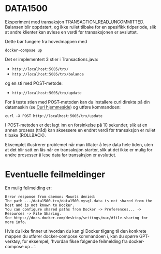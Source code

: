# DATA1500
Eksperiment med transaksjon TRANSACTION_READ_UNCOMMITTED.
Balansen blir oppdatert, og ikke rullet tilbake for en spesifikk tidperiode, slik at andre klienter kan avlese en verdi før transaksjonen er avsluttet. 

Dette bør fungere fra hovedmappen med

```
docker-compose up
```

Det er implementert 3 stier i Transactions.java:
- `http://localhost:5005/trx/`
- `http://localhost:5005/trx/balance`

og en sti med POST-metode:
- `http://localhost:5005/trx/update`

For å teste stien med POST-metoden kan du installere curl direkte på din datamaskin (se [Curl hjemmeside](https://curl.se)) og utføre kommandoen:
```
curl -X POST http://localhost:5005/trx/update
```

I POST-metoden er det lagt inn en forsinkelse på 10 sekunder, slik at en annen prosess (tråd) kan aksessere en endret verdi før transaksjon er rullet tilbake (ROLLBACK).

Eksemplet illustrerer problemet når man tillater å lese data hele tiden, uten at det blir satt en lås når en transaksjon starter, slik at det ikke er mulig for andre prosesser å lese data før transaksjon er avsluttet.

# Eventuelle feilmeldinger

En mulig feilmelding er:
```
Error response from daemon: Mounts denied: 
The path .../data1500-trx/data1500-mysql-data is not shared from the host and is not known to Docker.
You can configure shared paths from Docker -> Preferences... -> Resources -> File Sharing.
See https://docs.docker.com/desktop/settings/mac/#file-sharing for more info.
```

Hvis du ikke finner ut hvordan du kan gi Docker tilgang til den konkrete mappen du utfører docker-compose kommandoen i, kan du spørre GPT-verktøy, for eksempel, 'hvordan fikse følgende feilmelding fra docker-compose up ...'. 
